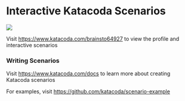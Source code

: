 # Interactive Katacoda Scenarios

[![](http://shields.katacoda.com/katacoda/brainsto64927/count.svg)](https://www.katacoda.com/brainsto64927 "Get your profile on Katacoda.com")

Visit https://www.katacoda.com/brainsto64927 to view the profile and interactive scenarios

### Writing Scenarios
Visit https://www.katacoda.com/docs to learn more about creating Katacoda scenarios

For examples, visit https://github.com/katacoda/scenario-example
